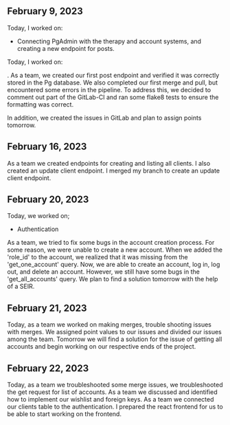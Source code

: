 ## February 9, 2023

Today, I worked on:

* Connecting PgAdmin with the therapy and account systems, and creating a new endpoint for posts.

Today, I worked on:

.
As a team, we created our first post endpoint and verified it was correctly stored in the Pg database. We also completed our first merge and pull, but encountered some errors in the pipeline. To address this, we decided to comment out part of the GitLab-CI and ran some flake8 tests to ensure the formatting was correct.

In addition, we created the issues in GitLab and plan to assign points tomorrow.

## February 16, 2023

As a team we created endpoints for creating and listing all clients. I also created an update client endpoint. I merged my branch to create an update client endpoint.

## February 20, 2023

Today, we worked on;

* Authentication

As a team, we tried to fix some bugs in the account creation process. For some reason, we were unable to create a new account. When we added the 'role_id' to the account, we realized that it was missing from the 'get_one_account' query. Now, we are able to create an account, log in, log out, and delete an account. However, we still have some bugs in the 'get_all_accounts' query. We plan to find a solution tomorrow with the help of a SEIR.

## February 21, 2023

Today, as a team we worked on making merges, trouble shooting issues with merges. We assigned point values to our issues and divided our issues among the team. Tomorrow we will find a solution for the issue of getting all accounts and begin working on our respective ends of the project.

## February 22, 2023
Today, as a team we troubleshooted some merge issues, we troubleshooted the get request for list of accounts. As a team we discussed and identified how to implement our wishlist and foreign keys. As a team we connected our clients table to the authentication. I prepared the react frontend for us to be able to start working on the frontend. 